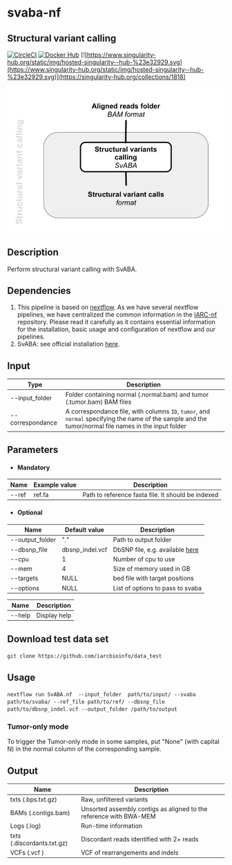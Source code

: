 # svaba-nf
## Structural variant calling 

[![CircleCI](https://circleci.com/gh/IARCbioinfo/svaba-nf.svg?style=svg)](https://circleci.com/gh/IARCbioinfo/svaba-nf)
[![Docker Hub](https://img.shields.io/badge/docker-ready-blue.svg)](https://hub.docker.com/r/iarcbioinfo/svaba-nf/)
[![https://www.singularity-hub.org/static/img/hosted-singularity--hub-%23e32929.svg](https://www.singularity-hub.org/static/img/hosted-singularity--hub-%23e32929.svg)](https://singularity-hub.org/collections/1818)

![Image SvABA](https://github.com/IARCbioinfo/svaba-nf/blob/master/svaba.png)

## Description ##

Perform structural variant calling with SvABA.

## Dependencies ## 

1. This pipeline is based on [nextflow](https://www.nextflow.io). As we have several nextflow pipelines, we have centralized the common information in the [IARC-nf](https://github.com/IARCbioinfo/IARC-nf) repository. Please read it carefully as it contains essential information for the installation, basic usage and configuration of nextflow and our pipelines.
2. SvABA: see official installation [here](https://github.com/walaj/svaba). 
## Input ## 

| Type      | Description     |
----------------- | ---------------
--input_folder    |  Folder containing normal (.normal.bam) and tumor (.tumor.bam) BAM files
--correspondance  |  A correspondance file, with columns `ID`, `tumor`, and `normal` specifying the name of the sample and the tumor/normal file names in the input folder

## Parameters
  * #### Mandatory

| Name      | Example value | Description     |
----------------- | --------------- | ---------------
--ref              | ref.fa |  Path to reference fasta file. It should be indexed

  * #### Optional
| Name      | Default value | Description     |
----------------- | --------------- | ---------------
--output_folder  | "."  |  Path to output folder
--dbsnp_file      |  dbsnp_indel.vcf | DbSNP file, e.g. available [here](https://data.broadinstitute.org/snowman/dbsnp_indel.vcf)
--cpu     | 1 |   Number of cpu to use 
--mem     | 4 |    Size of memory used in GB 
--targets      | NULL |         bed file with target positions
--options | NULL | List of options to pass to svaba

**Name**      | **Description**
------------- | -------------
--help        | Display help

## Download test data set ##

`git clone https://github.com/iarcbioinfo/data_test`

## Usage ##

`nextflow run SvABA.nf  --input_folder  path/to/input/ --svaba path/to/svaba/ --ref_file path/to/ref/ --dbsnp_file path/to/dbsnp_indel.vcf --output_folder /path/to/output` 

### Tumor-only mode ###
To trigger the Tumor-only mode in some samples, put "None" (with capital N) in the normal column of the corresponding sample.

## Output ##

**Name**                   | **Description**
-------------------------- | --------------------------
txts (.bps.txt.gz)         |  Raw, unfiltered variants
BAMs (.contigs.bam)        |  Unsorted assembly contigs as aligned to the reference with BWA-MEM
Logs (.log)                |  Run-time information
txts (.discordants.txt.gz) |  Discordant reads identified with 2+ reads
VCFs (.vcf )               |  VCF of rearrangements and indels


